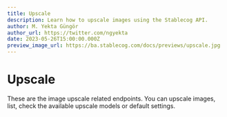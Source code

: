 ```yaml
---
title: Upscale
description: Learn how to upscale images using the Stablecog API.
author: M. Yekta Güngör
author_url: https://twitter.com/ngyekta
date: 2023-05-26T15:00:00.000Z
preview_image_url: https://ba.stablecog.com/docs/previews/upscale.jpg
---
```


# Upscale

These are the image upscale related endpoints. You can upscale images, list, check the available upscale models or default settings.
